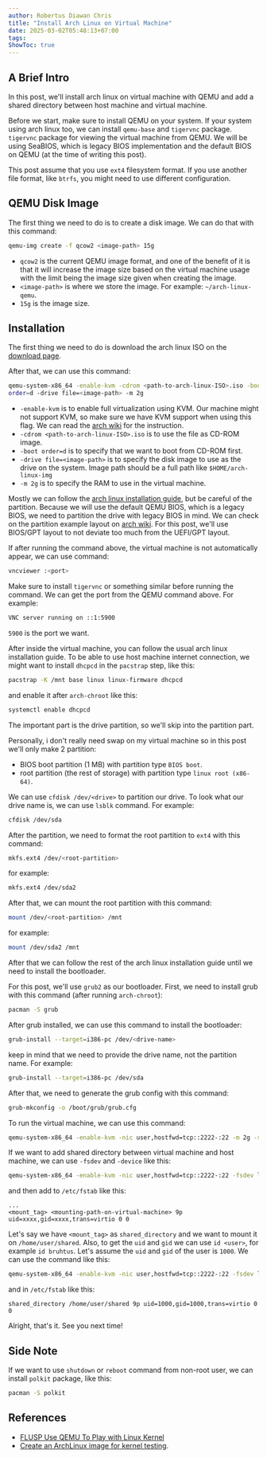 ```yaml
---
author: Robertus Diawan Chris
title: "Install Arch Linux on Virtual Machine"
date: 2025-03-02T05:48:13+07:00
tags:
ShowToc: true
---
```


## A Brief Intro

In this post, we'll install arch linux on virtual machine with QEMU and add a
shared directory between host machine and virtual machine.

Before we start, make sure to install QEMU on your system. If your system
using arch linux too, we can install `qemu-base` and `tigervnc` package.
`tigervnc` package for viewing the virtual machine from QEMU. We will be using
SeaBIOS, which is legacy BIOS implementation and the default BIOS on QEMU (at
the time of writing this post).

This post assume that you use `ext4` filesystem format. If you use another
file format, like `btrfs`, you might need to use different configuration.

## QEMU Disk Image

The first thing we need to do is to create a disk image. We can do that with
this command:
```sh
qemu-img create -f qcow2 <image-path> 15g
```

- `qcow2` is the current QEMU image format, and one of the benefit of it is that
it will increase the image size based on the virtual machine usage with the
limit being the image size given when creating the image.
- `<image-path>` is where we store the image. For example:
`~/arch-linux-qemu`.
- `15g` is the image size.

## Installation

The first thing we need to do is download the arch linux ISO on the [download
page](https://archlinux.org/download/).

After that, we can use this command:
```sh
qemu-system-x86_64 -enable-kvm -cdrom <path-to-arch-linux-ISO>.iso -boot
order=d -drive file=<image-path> -m 2g
```

- `-enable-kvm` is to enable full virtualization using KVM. Our machine might
not support KVM, so make sure we have KVM support when using this flag. We can
read the [arch
wiki](https://wiki.archlinux.org/title/KVM#Checking_support_for_KVM) for the
instruction.
- `-cdrom <path-to-arch-linux-ISO>.iso` is to use the file as CD-ROM image.
- `-boot order=d` is to specify that we want to boot from CD-ROM first.
- `-drive file=<image-path>` is to specify the disk image to use as the drive
on the system. Image path should be a full path like
`$HOME/arch-linux-img`
- `-m 2g` is to specify the RAM to use in the virtual machine.

Mostly we can follow the [arch linux installation guide](https://wiki.archlinux.org/title/Installation_guide), but be careful of the partition. Because we will use the default QEMU
BIOS, which is a legacy BIOS, we need to partition the drive with legacy BIOS
in mind. We can check on the partition example layout on [arch
wiki](https://wiki.archlinux.org/title/Partitioning#Example_layouts). For this
post, we'll use BIOS/GPT layout to not deviate too much from the UEFI/GPT
layout.

If after running the command above, the virtual machine is not automatically
appear, we can use command:
```sh
vncviewer :<port>
```

Make sure to install `tigervnc` or something similar before running the
command. We can get the port from the QEMU command above. For example:
```sh
VNC server running on ::1:5900
```
`5900` is the port we want.

After inside the virtual machine, you can follow the usual arch linux
installation guide. To be able to use host machine internet connection, we
might want to install `dhcpcd` in the `pacstrap` step, like this:
```sh
pacstrap -K /mnt base linux linux-firmware dhcpcd
```
and enable it after `arch-chroot` like this:
```sh
systemctl enable dhcpcd
```

The important part is the drive partition, so we'll skip into the partition
part.

Personally, i don't really need swap on my virtual machine so in this post
we'll only make 2 partition:
- BIOS boot partition (1 MB) with partition type `BIOS boot`.
- root partition (the rest of storage) with partition type `linux root (x86-64)`.

We can use `cfdisk /dev/<drive>` to partition our drive. To look what our
drive name is, we can use `lsblk` command. For example:
```sh
cfdisk /dev/sda
```

After the partition, we need to format the root partition to `ext4` with this
command:
```sh
mkfs.ext4 /dev/<root-partition>
```
for example:
```sh
mkfs.ext4 /dev/sda2
```

After that, we can mount the root partition with this command:
```sh
mount /dev/<root-partition> /mnt
```
for example:
```sh
mount /dev/sda2 /mnt
```

After that we can follow the rest of the arch linux installation guide until
we need to install the bootloader.

For this post, we'll use `grub2` as our bootloader. First, we need to install
grub with this command (after running `arch-chroot`):
```sh
pacman -S grub
```

After grub installed, we can use this command to install the bootloader:
```sh
grub-install --target=i386-pc /dev/<drive-name>
```
keep in mind that we need to provide the drive name, not the partition name.
For example:
```sh
grub-install --target=i386-pc /dev/sda
```

After that, we need to generate the grub config with this command:
```sh
grub-mkconfig -o /boot/grub/grub.cfg
```

To run the virtual machine, we can use this command:
```sh
qemu-system-x86_64 -enable-kvm -nic user,hostfwd=tcp::2222-:22 -m 2g -smp cores=4,cpus=4 <image-path>
```

If we want to add shared directory between virtual machine and host machine,
we can use `-fsdev` and `-device` like this:
```sh
qemu-system-x86_64 -enable-kvm -nic user,hostfwd=tcp::2222-:22 -fsdev local,id=fs1,path=<host-shared-directory-path>,security_model=none -device virtio-9p-pci,fsdev=fs1,mount_tag=<mount_tag> -m 2g -smp cores=4,cpus=4 <image-path>
```
and then add to `/etc/fstab` like this:
```
...
<mount_tag> <mounting-path-on-virtual-machine> 9p uid=xxxx,gid=xxxx,trans=virtio 0 0
```

Let's say we have `<mount_tag>` as `shared_directory` and we want to mount it
on `/home/user/shared`. Also, to get the `uid` and `gid` we can use `id <user>`,
for example `id bruhtus`. Let's assume the `uid` and `gid` of the user is
`1000`. We can use the command like this:
```sh
qemu-system-x86_64 -enable-kvm -nic user,hostfwd=tcp::2222-:22 -fsdev local,id=fs1,path=<host-shared-directory-path>,security_model=none -device virtio-9p-pci,fsdev=fs1,mount_tag=shared_directory -m 2g -smp cores=4,cpus=4 <image-path>
```
and in `/etc/fstab` like this:
```
shared_directory /home/user/shared 9p uid=1000,gid=1000,trans=virtio 0 0
```

Alright, that's it. See you next time!

## Side Note

If we want to use `shutdown` or `reboot` command from non-root user, we can
install `polkit` package, like this:
```sh
pacman -S polkit
```

## References

- [FLUSP Use QEMU To Play with Linux Kernel](https://flusp.ime.usp.br/kernel/use-qemu-to-play-with-linux/)
- [Create an ArchLinux image for kernel
testing](https://andrealmeid.com/post/2020-03-10-bootstrap-arch/).
